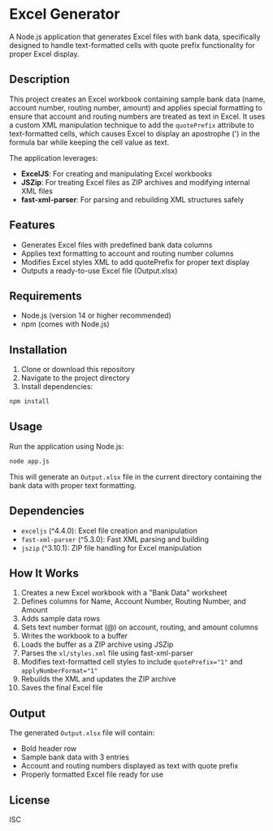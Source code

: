# Excel Generator

A Node.js application that generates Excel files with bank data, specifically designed to handle text-formatted cells with quote prefix functionality for proper Excel display.

## Description

This project creates an Excel workbook containing sample bank data (name, account number, routing number, amount) and applies special formatting to ensure that account and routing numbers are treated as text in Excel. It uses a custom XML manipulation technique to add the `quotePrefix` attribute to text-formatted cells, which causes Excel to display an apostrophe (') in the formula bar while keeping the cell value as text.

The application leverages:
- **ExcelJS**: For creating and manipulating Excel workbooks
- **JSZip**: For treating Excel files as ZIP archives and modifying internal XML files
- **fast-xml-parser**: For parsing and rebuilding XML structures safely

## Features

- Generates Excel files with predefined bank data columns
- Applies text formatting to account and routing number columns
- Modifies Excel styles XML to add quotePrefix for proper text display
- Outputs a ready-to-use Excel file (Output.xlsx)

## Requirements

- Node.js (version 14 or higher recommended)
- npm (comes with Node.js)

## Installation

1. Clone or download this repository
2. Navigate to the project directory
3. Install dependencies:

```bash
npm install
```

## Usage

Run the application using Node.js:

```bash
node app.js
```

This will generate an `Output.xlsx` file in the current directory containing the bank data with proper text formatting.

## Dependencies

- `exceljs` (^4.4.0): Excel file creation and manipulation
- `fast-xml-parser` (^5.3.0): Fast XML parsing and building
- `jszip` (^3.10.1): ZIP file handling for Excel manipulation

## How It Works

1. Creates a new Excel workbook with a "Bank Data" worksheet
2. Defines columns for Name, Account Number, Routing Number, and Amount
3. Adds sample data rows
4. Sets text number format (@) on account, routing, and amount columns
5. Writes the workbook to a buffer
6. Loads the buffer as a ZIP archive using JSZip
7. Parses the `xl/styles.xml` file using fast-xml-parser
8. Modifies text-formatted cell styles to include `quotePrefix="1"` and `applyNumberFormat="1"`
9. Rebuilds the XML and updates the ZIP archive
10. Saves the final Excel file

## Output

The generated `Output.xlsx` file will contain:
- Bold header row
- Sample bank data with 3 entries
- Account and routing numbers displayed as text with quote prefix
- Properly formatted Excel file ready for use

## License

ISC